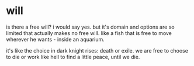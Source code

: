 # will
is there a free will? i would say yes. but it's domain and options are so limited that actually makes no free will. like a fish that is free to move wherever he wants - inside an aquarium.

it's like the choice in dark knight rises: death or exile. we are free to choose to die or work like hell to find a little peace, until we die.